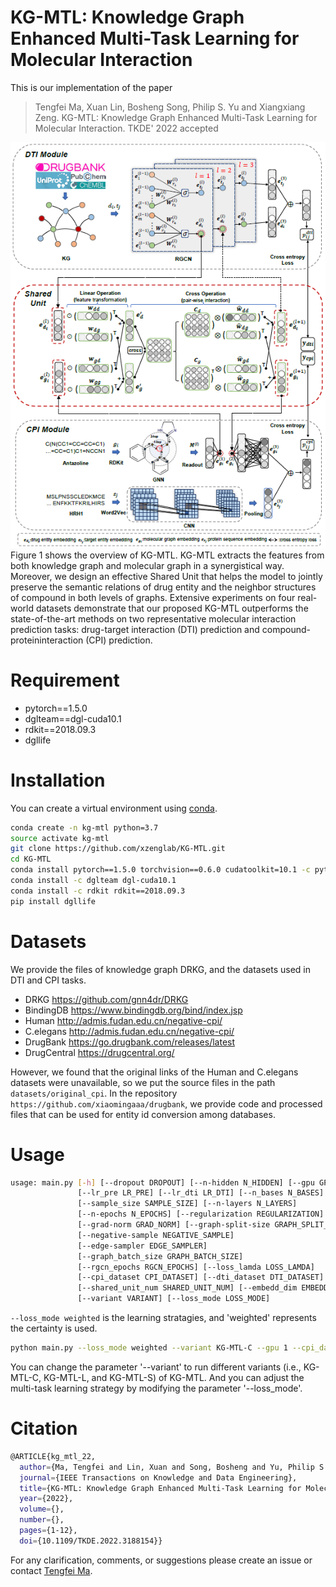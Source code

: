 <!--
 * @Author: your name
 * @Date: 2021-05-12 05:23:23
 * @LastEditTime: 2021-05-25 02:23:41
 * @LastEditors: Please set LastEditors
 * @Description: In User Settings Edit
 * @FilePath: /kg-mtl/README.md
-->
# KG-MTL: Knowledge Graph Enhanced Multi-Task Learning for Molecular Interaction
This is our implementation of the paper

> Tengfei Ma, Xuan Lin, Bosheng Song, Philip S. Yu and Xiangxiang Zeng. KG-MTL: Knowledge Graph Enhanced Multi-Task Learning for Molecular Interaction. TKDE' 2022 accepted

<div align=center><img src="dataset/kg-mtl.png"  alt="Figure 1"></div>
Figure 1 shows the overview of KG-MTL. KG-MTL extracts the features from both knowledge graph and molecular graph in a synergistical way. Moreover, we design an effective Shared Unit that helps the model to jointly preserve the semantic relations of drug entity and the neighbor structures of compound in both levels of graphs. Extensive experiments on four real-world datasets demonstrate that our proposed KG-MTL outperforms the state-of-the-art methods on two representative molecular interaction prediction tasks: drug-target interaction (DTI) prediction and compound-proteininteraction (CPI) prediction.

# Requirement
* pytorch==1.5.0
* dglteam==dgl-cuda10.1
* rdkit==2018.09.3
* dgllife
# Installation
You can create a virtual environment using [conda](https://github.com/conda/conda).
```bash
conda create -n kg-mtl python=3.7 
source activate kg-mtl  
git clone https://github.com/xzenglab/KG-MTL.git  
cd KG-MTL
conda install pytorch==1.5.0 torchvision==0.6.0 cudatoolkit=10.1 -c pytorch
conda install -c dglteam dgl-cuda10.1
conda install -c rdkit rdkit==2018.09.3
pip install dgllife
```

# Datasets
We provide the files of knowledge graph DRKG, and the datasets used in DTI and CPI tasks. 
+ DRKG https://github.com/gnn4dr/DRKG
+ BindingDB https://www.bindingdb.org/bind/index.jsp
+ Human http://admis.fudan.edu.cn/negative-cpi/
+ C.elegans http://admis.fudan.edu.cn/negative-cpi/
+ DrugBank https://go.drugbank.com/releases/latest
+ DrugCentral https://drugcentral.org/

However, we found that the original links of the Human and C.elegans datasets were unavailable, so we put the source files in the path `datasets/original_cpi`. In the repository `https://github.com/xiaomingaaa/drugbank`, we provide code and processed files that can be used for entity id conversion among databases.

# Usage
```bash
usage: main.py [-h] [--dropout DROPOUT] [--n-hidden N_HIDDEN] [--gpu GPU]
               [--lr_pre LR_PRE] [--lr_dti LR_DTI] [--n_bases N_BASES]
               [--sample_size SAMPLE_SIZE] [--n-layers N_LAYERS]
               [--n-epochs N_EPOCHS] [--regularization REGULARIZATION]
               [--grad-norm GRAD_NORM] [--graph-split-size GRAPH_SPLIT_SIZE]
               [--negative-sample NEGATIVE_SAMPLE]
               [--edge-sampler EDGE_SAMPLER]
               [--graph_batch_size GRAPH_BATCH_SIZE]
               [--rgcn_epochs RGCN_EPOCHS] [--loss_lamda LOSS_LAMDA]
               [--cpi_dataset CPI_DATASET] [--dti_dataset DTI_DATASET]
               [--shared_unit_num SHARED_UNIT_NUM] [--embedd_dim EMBEDD_DIM]
               [--variant VARIANT] [--loss_mode LOSS_MODE]
```
`--loss_mode weighted` is the learning stratagies, and 'weighted' represents the certainty is used.

```bash
python main.py --loss_mode weighted --variant KG-MTL-C --gpu 1 --cpi_dataset human --dti_dataset drugcentral
```
You can change the parameter '--variant' to run different variants (i.e., KG-MTL-C, KG-MTL-L, and KG-MTL-S) of KG-MTL. And you can adjust the multi-task learning strategy by modifying the parameter '--loss_mode'.

# Citation
```bash
@ARTICLE{kg_mtl_22,
  author={Ma, Tengfei and Lin, Xuan and Song, Bosheng and Yu, Philip S. and Zeng, Xiangxiang},
  journal={IEEE Transactions on Knowledge and Data Engineering}, 
  title={KG-MTL: Knowledge Graph Enhanced Multi-Task Learning for Molecular Interaction}, 
  year={2022},
  volume={},
  number={},
  pages={1-12},
  doi={10.1109/TKDE.2022.3188154}}
```

For any clarification, comments, or suggestions please create an issue or contact [Tengfei Ma](tfma@hnu.edu.cn).



